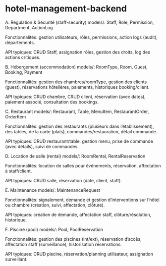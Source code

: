 # hotel-management-backend
A. Regulation & Sécurité (staff-security)
models/: Staff, Role, Permission, Department, ActionLog

Fonctionnalités: gestion utilisateurs, rôles, permissions, action logs (audit), départements.

API typiques: CRUD Staff, assignation rôles, gestion des droits, log des actions critiques.

B. Hébergement (accommodation)
models/: RoomType, Room, Guest, Booking, Payment

Fonctionnalités: gestion des chambres/roomType, gestion des clients (guest), réservations hôtelières, paiements, historiques booking/client.

API typiques: CRUD chambre, CRUD client, réservation (avec dates), paiement associé, consultation des bookings.

C. Restaurant
models/: Restaurant, Table, MenuItem, RestaurantOrder, OrderItem

Fonctionnalités: gestion des restaurants (plusieurs dans l’établissement), des tables, de la carte (plats), commandes/restauration, détail commande.

API typiques: CRUD restaurant/table, gestion menu, prise de commande (avec détails), suivi de commandes.

D. Location de salle (rental)
models/: RoomRental, RentalReservation

Fonctionnalités: location de salles pour événements, réservation, affectation à staff/client.

API typiques: CRUD salle, réservation (date, client, staff).

E. Maintenance
models/: MaintenanceRequest

Fonctionnalités: signalement, demande et gestion d’interventions sur l’hôtel ou chambre (création, suivi, affectation, clôture).

API typiques: création de demande, affectation staff, clôture/résolution, historique.

F. Piscine (pool)
models/: Pool, PoolReservation

Fonctionnalités: gestion des piscines (int/ext), réservation d’accès, affectation staff (surveillance), historisation réservations.

API typiques: CRUD piscine, réservation/planning utilisateur, assignation surveillant.

